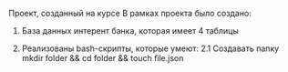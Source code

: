Проект, созданный на курсе
В рамках проекта было создано:
  1. База данных интерент банка, которая имеет 4 таблицы 
  
  2. Реализованы bash-скрипты, которые умеют: 
      2.1 Создавать папку
        mkdir folder && cd folder && touch file.json
